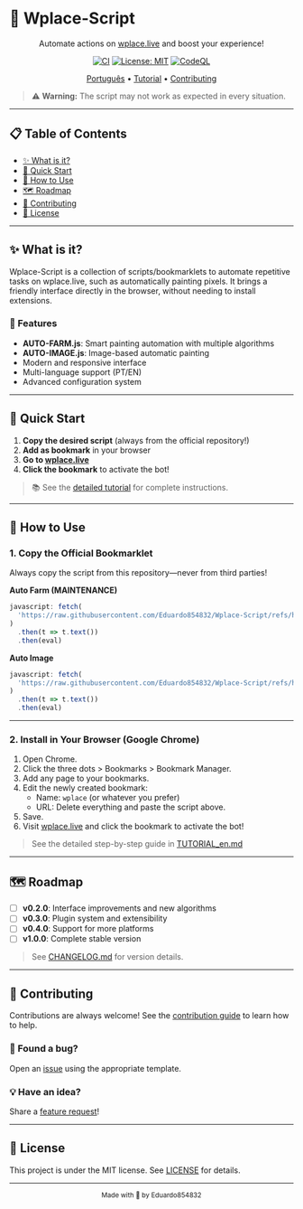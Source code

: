 # 🎨 Wplace-Script

<div align="center">

Automate actions on [wplace.live](https://wplace.live) and boost your experience!

[![CI](https://github.com/Eduardo854832/Wplace-Script/workflows/CI/badge.svg)](https://github.com/Eduardo854832/Wplace-Script/actions/workflows/ci.yml)
[![License: MIT](https://img.shields.io/badge/License-MIT-yellow.svg)](https://opensource.org/licenses/MIT)
[![CodeQL](https://github.com/Eduardo854832/Wplace-Script/workflows/CodeQL/badge.svg)](https://github.com/Eduardo854832/Wplace-Script/actions/workflows/codeql.yml)

[Português](./README.md) • [Tutorial](./TUTORIAL.en.md) • [Contributing](./CONTRIBUTING.md)

</div>

> ⚠️ **Warning:** The script may not work as expected in every situation.

---

## 📋 Table of Contents

- [✨ What is it?](#-what-is-it)
- [🚀 Quick Start](#-quick-start)  
- [📖 How to Use](#-how-to-use)
- [🗺️ Roadmap](#️-roadmap)
- [🤝 Contributing](#-contributing)
- [📄 License](#-license)

---

## ✨ What is it?

Wplace-Script is a collection of scripts/bookmarklets to automate repetitive tasks on wplace.live, such as automatically painting pixels. It brings a friendly interface directly in the browser, without needing to install extensions.

### 🎯 Features

- **AUTO-FARM.js**: Smart painting automation with multiple algorithms
- **AUTO-IMAGE.js**: Image-based automatic painting
- Modern and responsive interface
- Multi-language support (PT/EN)
- Advanced configuration system

---

## 🚀 Quick Start

1. **Copy the desired script** (always from the official repository!)
2. **Add as bookmark** in your browser
3. **Go to [wplace.live](https://wplace.live)**
4. **Click the bookmark** to activate the bot!

> 📚 See the [detailed tutorial](./TUTORIAL.en.md) for complete instructions.

---

## 📖 How to Use

### 1. Copy the Official Bookmarklet

Always copy the script from this repository—never from third parties!

**Auto Farm (MAINTENANCE)**

```javascript
javascript: fetch(
  'https://raw.githubusercontent.com/Eduardo854832/Wplace-Script/refs/heads/main/AUTO-FARM.js'
)
  .then(t => t.text())
  .then(eval)
```

**Auto Image**

```javascript
javascript: fetch(
  'https://raw.githubusercontent.com/Eduardo854832/Wplace-Script/refs/heads/main/AUTO-IMAGE.js'
)
  .then(t => t.text())
  .then(eval)
```

---

### 2. Install in Your Browser (Google Chrome)

1. Open Chrome.
2. Click the three dots > Bookmarks > Bookmark Manager.
3. Add any page to your bookmarks.
4. Edit the newly created bookmark:
   - Name: `wplace` (or whatever you prefer)
   - URL: Delete everything and paste the script above.
5. Save.
6. Visit [wplace.live](https://wplace.live) and click the bookmark to activate the bot!

> See the detailed step-by-step guide in [TUTORIAL_en.md](./TUTORIAL.en.md)

---

## 🗺️ Roadmap

- [ ] **v0.2.0**: Interface improvements and new algorithms
- [ ] **v0.3.0**: Plugin system and extensibility  
- [ ] **v0.4.0**: Support for more platforms
- [ ] **v1.0.0**: Complete stable version

> See [CHANGELOG.md](./CHANGELOG.md) for version details.

---

## 🤝 Contributing

Contributions are always welcome! See the [contribution guide](./CONTRIBUTING.md) to learn how to help.

### 🐛 Found a bug?
Open an [issue](https://github.com/Eduardo854832/Wplace-Script/issues/new/choose) using the appropriate template.

### 💡 Have an idea?
Share a [feature request](https://github.com/Eduardo854832/Wplace-Script/issues/new/choose)!

---

## 📄 License

This project is under the MIT license. See [LICENSE](./LICENSE) for details.

---

<div align="center"><sub>Made with 💜 by Eduardo854832</sub></div>
